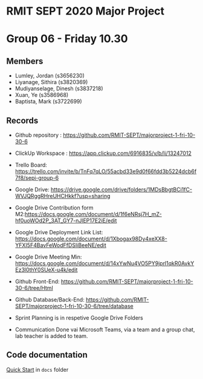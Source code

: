 # RMIT SEPT 2020 Major Project

# Group 06 - Friday 10.30

## Members
* Lumley, Jordan (s3656230)
* Liyanage, Sithira (s3820369)
* Mudiyanselage, Dinesh (s3837218)
* Xuan, Ye (s3586968)
* Baptista, Mark (s3722699)

## Records

* Github repository : https://github.com/RMIT-SEPT/majorproject-1-fri-10-30-6
* ClickUp Workspace : https://app.clickup.com/6916835/v/b/li/13247012
* Trello Board: https://trello.com/invite/b/TnFq7qLO/55acbd33e9d0f66fdd3b5224dcb6f7f8/sepi-group-6
* Google Drive: https://drive.google.com/drive/folders/1MDsBbgtBCi1fC-WVJQRggRHreUHCHkkf?usp=sharing
* Google Drive Contribution form M2:https://docs.google.com/document/d/1f6eNRsj7H_mZ-hf0uoWOd2P_3AT_GY7-nJlEP17E2iE/edit
* Google Drive Deployment Link List: https://docs.google.com/document/d/1Xbogax98Dy4xeXX8-YFXI5F4BavFeWodFfDSIiBeeNE/edit
* Google Drive Meeting Min: https://docs.google.com/document/d/14xYwNu4VO5PY9jprl1qkR0AvkYEz3l0thY0SUeX-u4k/edit
* Github Front-End: https://github.com/RMIT-SEPT/majorproject-1-fri-10-30-6/tree/Html
* Github Database/Back-End: https://github.com/RMIT-SEPT/majorproject-1-fri-10-30-6/tree/database

* Sprint Planning is in respetive Google Drive Folders 
* Communication Done vai Microsoft Teams, via a team and a group chat, lab teacher is added to team. 

## Code documentation

[Quick Start](/docs/README.md) in `docs` folder
